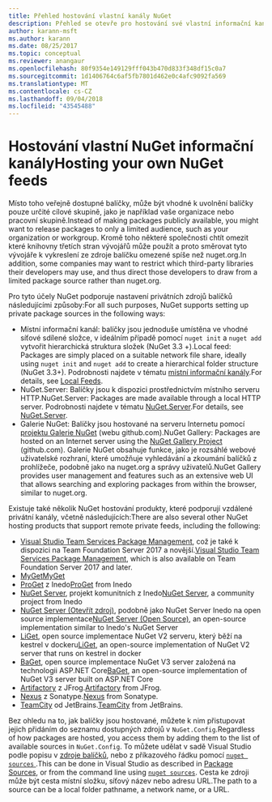 ```yaml
---
title: Přehled hostování vlastní kanály NuGet
description: Přehled se otevře pro hostování své vlastní informační kanály balíčků NuGet nebo v galeriích místně nebo vzdáleně.
author: karann-msft
ms.author: karann
ms.date: 08/25/2017
ms.topic: conceptual
ms.reviewer: anangaur
ms.openlocfilehash: 80f9354e149129fff043b470d833f348df15c0a7
ms.sourcegitcommit: 1d1406764c6af5fb7801d462e0c4afc9092fa569
ms.translationtype: MT
ms.contentlocale: cs-CZ
ms.lasthandoff: 09/04/2018
ms.locfileid: "43545488"
---
```

# <a name="hosting-your-own-nuget-feeds"></a><span data-ttu-id="80183-103">Hostování vlastní NuGet informační kanály</span><span class="sxs-lookup"><span data-stu-id="80183-103">Hosting your own NuGet feeds</span></span>

<span data-ttu-id="80183-104">Místo toho veřejně dostupné balíčky, může být vhodné k uvolnění balíčky pouze určité cílové skupině, jako je například vaše organizace nebo pracovní skupině.</span><span class="sxs-lookup"><span data-stu-id="80183-104">Instead of making packages publicly available, you might want to release packages to only a limited audience, such as your organization or workgroup.</span></span> <span data-ttu-id="80183-105">Kromě toho některé společnosti chtít omezit které knihovny třetích stran vývojářů může použít a proto směrovat tyto vývojáře k vykreslení ze zdroje balíčku omezené spíše než nuget.org.</span><span class="sxs-lookup"><span data-stu-id="80183-105">In addition, some companies may want to restrict which third-party libraries their developers may use, and thus direct those developers to draw from a limited package source rather than nuget.org.</span></span>

<span data-ttu-id="80183-106">Pro tyto účely NuGet podporuje nastavení privátních zdrojů balíčků následujícími způsoby:</span><span class="sxs-lookup"><span data-stu-id="80183-106">For all such purposes, NuGet supports setting up private package sources in the following ways:</span></span>

- <span data-ttu-id="80183-107">Místní informační kanál: balíčky jsou jednoduše umístěna ve vhodné síťové sdílené složce, v ideálním případě pomocí `nuget init` a `nuget add` vytvořit hierarchická struktura složek (NuGet 3.3 +).</span><span class="sxs-lookup"><span data-stu-id="80183-107">Local feed: Packages are simply placed on a suitable network file share, ideally using `nuget init` and `nuget add` to create a hierarchical folder structure (NuGet 3.3+).</span></span> <span data-ttu-id="80183-108">Podrobnosti najdete v tématu [místní informační kanály](../hosting-packages/local-feeds.md).</span><span class="sxs-lookup"><span data-stu-id="80183-108">For details, see [Local Feeds](../hosting-packages/local-feeds.md).</span></span>
- <span data-ttu-id="80183-109">NuGet.Server: Balíčky jsou k dispozici prostřednictvím místního serveru HTTP.</span><span class="sxs-lookup"><span data-stu-id="80183-109">NuGet.Server: Packages are made available through a local HTTP server.</span></span> <span data-ttu-id="80183-110">Podrobnosti najdete v tématu [NuGet.Server](../hosting-packages/nuget-server.md).</span><span class="sxs-lookup"><span data-stu-id="80183-110">For details, see [NuGet.Server](../hosting-packages/nuget-server.md).</span></span>
- <span data-ttu-id="80183-111">Galerie NuGet: Balíčky jsou hostované na serveru Internetu pomocí [projektu Galerie NuGet](https://github.com/NuGet/NuGetGallery#build-and-run-the-gallery-in-arbitrary-number-easy-steps) (webu github.com).</span><span class="sxs-lookup"><span data-stu-id="80183-111">NuGet Gallery: Packages are hosted on an Internet server using the [NuGet Gallery Project](https://github.com/NuGet/NuGetGallery#build-and-run-the-gallery-in-arbitrary-number-easy-steps) (github.com).</span></span> <span data-ttu-id="80183-112">Galerie NuGet obsahuje funkce, jako je rozsáhlé webové uživatelské rozhraní, které umožňuje vyhledávání a zkoumání balíčků z prohlížeče, podobně jako na nuget.org a správy uživatelů.</span><span class="sxs-lookup"><span data-stu-id="80183-112">NuGet Gallery provides user management and features such as an extensive web UI that allows searching and exploring packages from within the browser, similar to nuget.org.</span></span>

<span data-ttu-id="80183-113">Existuje také několik NuGet hostování produkty, které podporují vzdálené privátní kanály, včetně následujících:</span><span class="sxs-lookup"><span data-stu-id="80183-113">There are also several other NuGet hosting products that support remote private feeds, including the following:</span></span>

- <span data-ttu-id="80183-114">[Visual Studio Team Services Package Management](https://www.visualstudio.com/docs/package/nuget/publish), což je také k dispozici na Team Foundation Server 2017 a novější.</span><span class="sxs-lookup"><span data-stu-id="80183-114">[Visual Studio Team Services Package Management](https://www.visualstudio.com/docs/package/nuget/publish), which is also available on Team Foundation Server 2017 and later.</span></span>
- [<span data-ttu-id="80183-115">MyGet</span><span class="sxs-lookup"><span data-stu-id="80183-115">MyGet</span></span>](http://myget.org)
- <span data-ttu-id="80183-116">[ProGet](http://inedo.com/proget) z Inedo</span><span class="sxs-lookup"><span data-stu-id="80183-116">[ProGet](http://inedo.com/proget) from Inedo</span></span>
- <span data-ttu-id="80183-117">[NuGet Server](http://nugetserver.net/), projekt komunitních z Inedo</span><span class="sxs-lookup"><span data-stu-id="80183-117">[NuGet Server](http://nugetserver.net/), a community project from Inedo</span></span>
- <span data-ttu-id="80183-118">[NuGet Server (Otevřít zdroj)](http://nuget-server.net), podobně jako NuGet Server Inedo na open source implementace</span><span class="sxs-lookup"><span data-stu-id="80183-118">[NuGet Server (Open Source)](http://nuget-server.net), an open-source implementation similar to Inedo's NuGet Server</span></span>
- <span data-ttu-id="80183-119">[LiGet](https://github.com/ai-traders/liget), open source implementace NuGet V2 serveru, který běží na kestrel v dockeru</span><span class="sxs-lookup"><span data-stu-id="80183-119">[LiGet](https://github.com/ai-traders/liget), an open-source implementation of NuGet V2 server that runs on kestrel in docker</span></span>
- <span data-ttu-id="80183-120">[BaGet](https://github.com/loic-sharma/BaGet), open source implementace NuGet V3 server založená na technologii ASP.NET Core</span><span class="sxs-lookup"><span data-stu-id="80183-120">[BaGet](https://github.com/loic-sharma/BaGet), an open-source implementation of NuGet V3 server built on ASP.NET Core</span></span>
- <span data-ttu-id="80183-121">[Artifactory](https://www.jfrog.com/artifactory/) z JFrog.</span><span class="sxs-lookup"><span data-stu-id="80183-121">[Artifactory](https://www.jfrog.com/artifactory/) from JFrog.</span></span>
- <span data-ttu-id="80183-122">[Nexus](http://www.sonatype.org/nexus/) z Sonatype.</span><span class="sxs-lookup"><span data-stu-id="80183-122">[Nexus](http://www.sonatype.org/nexus/) from Sonatype.</span></span>
- <span data-ttu-id="80183-123">[TeamCity](https://www.jetbrains.com/teamcity/) od JetBrains.</span><span class="sxs-lookup"><span data-stu-id="80183-123">[TeamCity](https://www.jetbrains.com/teamcity/) from JetBrains.</span></span>

<span data-ttu-id="80183-124">Bez ohledu na to, jak balíčky jsou hostované, můžete k nim přistupovat jejich přidáním do seznamu dostupných zdrojů v `NuGet.Config`.</span><span class="sxs-lookup"><span data-stu-id="80183-124">Regardless of how packages are hosted, you access them by adding them to the list of available sources in `NuGet.Config`.</span></span> <span data-ttu-id="80183-125">To můžete udělat v sadě Visual Studio podle popisu v [zdroje balíčků](../tools/package-manager-ui.md#package-sources), nebo z příkazového řádku pomocí [ `nuget sources` ](../tools/cli-ref-sources.md).</span><span class="sxs-lookup"><span data-stu-id="80183-125">This can be done in Visual Studio as described in [Package Sources](../tools/package-manager-ui.md#package-sources), or from the command line using [`nuget sources`](../tools/cli-ref-sources.md).</span></span> <span data-ttu-id="80183-126">Cesta ke zdroji může být cesta místní složku, síťový název nebo adresu URL.</span><span class="sxs-lookup"><span data-stu-id="80183-126">The path to a source can be a local folder pathname, a network name, or a URL.</span></span>
